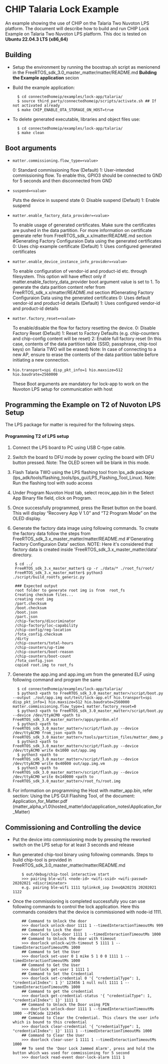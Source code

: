 # CHIP Talaria Lock Example

An example showing the use of CHIP on the Talaria Two Nuvoton LPS platform. The document will describe how
to build and run CHIP Lock Example on Talaria Two Nuvoton LPS platform. This doc is tested
on **Ubuntu 22.04.3 LTS (x86_64)**

## Building

-   Setup the environment by running the boostrap.sh script as menionend in the FreeRTOS_sdk_3.0_master_matter/matter/README.md **Building the Example application** secion

-   Build the example application:

          $ cd connectedhomeip/examples/lock-app/talaria/
          $ source third_party/connectedhomeip/scripts/activate.sh ## If not activated already
          $ make CHIP_ENABLE_OTA_STORAGE_ON_HOST=true

-   To delete generated executable, libraries and object files use:

          $ cd connectedhomeip/examples/lock-app/talaria/
          $ make clean

## Boot arguments

-   `matter.commissioning.flow_type=<value>`

    0: Standard commissioning flow (Default)
    1: User-intended commissioning flow. To enable this, GPIO3 should be connected to GND for 5 seconds and then disconnected from GND

-   `suspend=<value>`

    Puts the device in suspend state
    0: Disable suspend (Default)
    1: Enable suspend

-   `matter.enable_factory_data_provider=<value>`

    To enable usage of generated certificates. Make sure the certificates are pushed in the data partition. For more information on certificate generate refer from FreeRTOS_sdk_x.x/matter/README.md section #Generating Factory Configuraion Data using the generated certificates
    0: Uses chip example certificate (Default)
    1: Uses configured generated certificates

-   `matter.enable_device_instance_info_provider=<value>`

    To enable configuration of vendor-id and product-id etc. through filesystem. This option will have effect only if matter.enable_factory_data_provider boot argument value is set to 1.
    To generate the data parition content refer from FreeRTOS_sdk_x.x/matter/README.md section #Generating Factory Configuraion Data using the generated certificates
    0: Uses default vendor-id and product-id details (Default)
    1: Uses configured vendor-id and product-id details

-   `matter.factory_reset=<value>`

    To enable/disable the flow for factory resetting the device.
    0: Disable Factory Reset (Default)
    1: Reset to Factory Defaults (e.g. chip-counters and chip-config content will be reset)
    2: Enable full factory reset (In this case, contents of the data partition table (SSID, passphrase, chip-tool keys) on     Talaria TWO will be erased)
       Note: In case of connecting to a new AP, ensure to erase the contents of the data partition table before initiating a new connection.

-   `hio.transport=spi disp_pkt_info=1 hio.maxsize=512 hio.baudrate=2560000`

    These Boot arguments are mandatory for lock-app to work on the Nuvoton LPS setup for communication with host
    
## Programming the Example on T2 of Nuvoton LPS Setup
The LPS package for matter is required for the following steps.

#### Programming T2 of LPS setup
1. Connect the LPS board to PC using USB C-type cable.
2. Switch the board to DFU mode by power cycling the board with DFU button pressed.
Note: The OLED screen will be blank in this mode.
3. Flash Talaria TWO using the LPS flashing tool from lps_adk package
(lps_adk/tools/flashing_tools/lps_gui/LPS_Flashing_Tool_Linux).
Note: Run the flashing tool with sudo access
4. Under Program Nuvoton Host tab, select recov_app.bin in the Select App Binary file
field, click on Program.
5. Once successfully programmed, press the Reset button on the board. This will display “Recovery
App V 1.0” and “T2 Program Mode” on the OLED display.
6. Generate the factory data image using following commands. To create the factory data follow the steps from FreeRTOS_sdk_3.x_master_matter/matter/README.md #'Generating Factory Configuraion Data' section.
NOTE: Here it's considered that factory data is created inside 'FreeRTOS_sdk_3.x_master_matter/data' directory.

        $ cd ../
        FreeRTOS_sdk_3.x_master_matter$ cp -r ./data/* ./root_fs/root/
        FreeRTOS_sdk_3.x_master_matter$ python3 ./script/build_rootfs_generic.py

        ### Expected output
        root folder to generate root img is from  root_fs
        Creating checksum files...
        creating root img
        /part.checksum
        /boot.checksum
        /boot.json
        /part.json
        /chip-factory/discriminator
        /chip-factory/loc-capability
        /chip-config/reg-location
        /fota_config.checksum
        /dirty
        /chip-counters/total-hours
        /chip-counters/up-time
        /chip-counters/boot-reason
        /chip-counters/boot-count
        /fota_config.json
        copied root.img to root_fs
7. Generate the app.img and app.img.vm from the generated ELF using following command and program the same

         $ cd connectedhomeip/examples/lock-app/talaria/
         $ python3 <path to FreeRTOS_sdk_3.0_master_matter>/script/boot.py --output ./out/app.img out/test/lock-app.elf hio.transport=spi disp_pkt_info=1 hio.maxsize=512 hio.baudrate=2560000 matter.commissioning.flow_type=1 matter.factory_reset=0
         $ python3 <path to FreeRTOS_sdk_3.0_master_matter>/script/boot.py --device /dev/ttyACM0 <path to FreeRTOS_sdk_3.0_master_matter>/apps/gordon.elf
         $ python3 <path to FreeRTOS_sdk_3.0_master_matter>/script/flash.py --device /dev/ttyACM0 from_json <path to FreeRTOS_sdk_3.0_master_matter>/tools/partition_files/matter_demo_partition.json
         $ python3 <path to FreeRTOS_sdk_3.0_master_matter>/script/flash.py --device /dev/ttyACM0 write 0x1000 out/app.img
         $ python3 <path to FreeRTOS_sdk_3.0_master_matter>/script/flash.py --device /dev/ttyACM0 write 0x40000 out/app.img.vm
         $ python3 <path to FreeRTOS_sdk_3.0_master_matter>/script/flash.py --device /dev/ttyACM0 write 0x140000 <path to FreeRTOS_sdk_3.0_master_matter>/root_fs/root.img
7. For information on programming the Host with matter_app.bin, refer section: Using the LPS GUI Flashing
Tool, of the document: Application_for_Matter.pdf (matter_alpha_v1.0\hosted_matter\doc\application_notes\Application_for_Matter)


## Commissioning and Controlling the device
- Put the device into commissioning mode by pressing the reworked switch on the LPS setup for at least 3 seconds and release
- Run generated chip-tool binary using following commands. Steps to build chip-tool is provided in FreeRTOS_sdk_3.0_master_matter/matter/README.md

          $ out/debug/chip-tool interactive start
          >>> pairing ble-wifi <node-id> <wifi-ssid> <wifi-passwd> 20202021 <discriminator>
          e.g. pairing ble-wifi 1111 tplinkc6_iop InnoQA2023$ 20202021 1122
- Once the commissioning is completed successfully you can use following commands to control the lock application. Here this commands considers that the device is commissioned with node-id 1111.

          ## Command to Unlock the door
          >>> doorlock unlock-door 1111 1 --timedInteractionTimeoutMs 999
          ## Command to Lock the door
          >>> doorlock lock-door 1111 1 --timedInteractionTimeoutMs 1000
          ## Command to Unlock the door with timeout
          >>> doorlock unlock-with-timeout 5 1111 1 --timedInteractionTimeoutMs 1000
          ## Command to Set the User
          >>> doorlock set-user 0 1 mike 5 1 0 0 1111 1 --timedInteractionTimeoutMs 1000
          ## Command to Get the User
          >>> doorlock get-user 1 1111 1
          ## Command to Set the Credential
          >>> doorlock set-credential 0 '{ "credentialType": 1, "credentialIndex": 1 }' 123456 1 null null 1111 1 --timedInteractionTimeoutMs 1000
          ## Command to get the credential
          >>> doorlock get-credential-status '{ "credentialType": 1, "credentialIndex": 1}' 1111 1
          ## Command to Unlock the Door using PIN
          >>> doorlock unlock-door 1111 1 --timedInteractionTimeoutMs 1000 --PINCode 123456
          ## Command to Clear the Credential. This clears the user info which is bound to this credential
          >>> doorlock clear-credential '{ "credentialType": 1, "credentialIndex": 1}' 1111 1 --timedInteractionTimeoutMs 1000
          ## Command to Clear the User
          >>> doorlock clear-user 1 1111 1 --timedInteractionTimeoutMs 1000
          ## To send the 'Door Lock Jammed Alarm', press and hold the button which was used for commissioning for 5 second
          >>> doorlock read-event door-lock-alarm 1111 1
